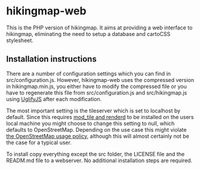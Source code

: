# hikingmap-web

This is the PHP version of hikingmap. It aims at providing a web interface to hikingmap, eliminating the need to setup a database and cartoCSS stylesheet.

## Installation instructions

There are a number of configuration settings which you can find in src/configuration.js. However, hikingmap-web uses the compressed version in hikingmap.min.js, you either have to modify the compressed file or you have to regenerate this file from src/configuration.js and src/hikingmap.js using [UglifyJS](https://github.com/mishoo/UglifyJS2) after each modification.

The most important setting is the tileserver which is set to localhost by default. Since this requires [mod_tile and renderd](https://switch2osm.org/manually-building-a-tile-server-16-04-2-lts/) to be installed on the users local machine you might choose to change this setting to null, which defaults to OpenStreetMap.
Depending on the use case this might violate [the OpenStreetMap usage policy](https://operations.osmfoundation.org/policies/tiles/), although this will almost certainly not be the case for a typical user.

To install copy everything except the src folder, the LICENSE file and the READM.md file to a webserver. No additional installation steps are required.

